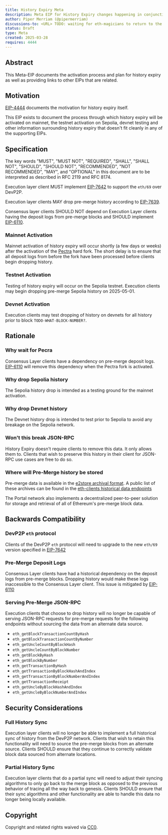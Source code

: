 ```yaml
---
title: History Expiry Meta
description: Meta EIP for History Expiry changes happening in conjunction with Pectra
author: Piper Merriam (@pipermerriam)
discussions-to: <URL> TODO: waiting for eth-magicians to return to the living.
status: Draft
type: Meta
created: 2025-03-28
requires: 4444
---
```


## Abstract


This Meta-EIP documents the activation process and plan for history expiry as well as providing links to other EIPs that are related.

## Motivation


[EIP-4444](https://eips.ethereum.org/EIPS/eip-4444) documents the motivation for history expiry itself.

This EIP exists to document the process through which history expiry will be activated on mainnet, the testnet activation on Sepolia, devnet testing and other information surrounding history expiry that doesn't fit cleanly in any of the supporting EIPs.

## Specification

The key words "MUST", "MUST NOT", "REQUIRED", "SHALL", "SHALL NOT", "SHOULD", "SHOULD NOT", "RECOMMENDED", "NOT RECOMMENDED", "MAY", and "OPTIONAL" in this document are to be interpreted as described in RFC 2119 and RFC 8174.

Execution layer client MUST implement [EIP-7642](https://eips.ethereum.org/EIPS/eip-7642) to support the `eth/69` over DevP2P.

Execution layer clients MAY drop pre-merge history according to [EIP-7639](https://eips.ethereum.org/EIPS/eip-7639).

Consensus layer clients SHOULD NOT depend on Execution Layer clients having the deposit logs from pre-merge blocks and SHOULD implement [EIP-6110](https://eips.ethereum.org/EIPS/eip-6110).


### Mainnet Activation

Mainnet activation of history expiry will occur shortly (a few days or weeks) after the activation of the [Pectra](https://eips.ethereum.org/EIPS/eip-7600) hard fork. The short delay is to ensure that all deposit logs from before the fork have been processed before clients begin dropping history.

### Testnet Activation

Testing of history expiry will occur on the Sepolia testnet. Execution clients may begin dropping pre-merge Sepolia history on 2025-05-01.

### Devnet Activation

Execution clients may test dropping of history on devnets for all history prior to block `TODO-WHAT-BLOCK-NUMBER?`.


## Rationale

### Why wait for Pecra

Consensus Layer clients have a dependency on pre-merge deposit logs. [EIP-6110](https://eips.ethereum.org/EIPS/eip-6110) will remove this dependency when the Pectra fork is activated.

### Why drop Sepolia history

The Sepolia history drop is intended as a testing ground for the mainnet activation.

### Why drop Devnet history

The Devnet history drop is intended to test prior to Sepolia to avoid any breakage on the Sepolia network.

### Won't this break JSON-RPC

History Expiry doesn't require clients to remove this data. It only allows them to. Clients that wish to preserve this history in their client for JSON-RPC use cases are free to do so.


### Where will Pre-Merge history be stored

Pre-merge data is available in the [e2store archival format](https://github.com/eth-clients/e2store-format-specs). A public list of these archives can be found in the [eth-clients historical data endpoints](https://eth-clients.github.io/history-endpoints/)

The Portal network also implements a decentralized peer-to-peer solution for storage and retrieval of all of Ethereum's pre-merge block data.


## Backwards Compatibility

### DevP2P `eth` protocol

Clients of the DevP2P `eth` protocol will need to upgrade to the new `eth/69` version specified in [EIP-7642](https://eips.ethereum.org/EIPS/eip-7642)

### Pre-Merge Deposit Logs

Consensus Layer clients have had a historical dependency on the deposit logs from pre-merge blocks. Dropping history would make these logs inaccessible to the Consensus Layer client. This issue is mitigated by [EIP-6110](https://eips.ethereum.org/EIPS/eip-6110)

### Serving Pre-Merge JSON-RPC

Execution clients that choose to drop history will no longer be capable of serving JSON-RPC requests for pre-merge requests for the following endpoints without sourcing the data from an alternate data source.

- `eth_getBlockTransactionCountByHash`
- `eth_getBlockTransactionCountByNumber`
- `eth_getUncleCountByBlockHash`
- `eth_getUncleCountByBlockNumber`
- `eth_getBlockByHash`
- `eth_getBlockByNumber`
- `eth_getTransactionByHash`
- `eth_getTransactionByBlockHashAndIndex`
- `eth_getTransactionByBlockNumberAndIndex`
- `eth_getTransactionReceipt`
- `eth_getUncleByBlockHashAndIndex`
- `eth_getUncleByBlockNumberAndIndex`


## Security Considerations

### Full History Sync

Execution layer clients will no longer be able to implement a full historical sync of history from the DevP2P network.  Clients that wish to retain this functionality will need to source the pre-merge blocks from an alternate source.  Clients SHOULD ensure that they continue to correctly validate block data sourced from alternate locations.

### Partial History Sync

Execution layer clients that do a partial sync will need to adjust their syncing algorithms to only go back to the merge block as opposed to the previous behavior of tracing all the way back to genesis.  Clients SHOULD ensure that their sync algorithms and other functionality are able to handle this data no longer being locally available.


## Copyright

Copyright and related rights waived via [CC0](../LICENSE.md).
